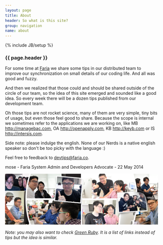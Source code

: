 ```yaml
---
layout: page
title: About
header: So what is this site?
group: navigation
name: about
---
```

{% include JB/setup %}

### {{ page.header }}

For some time at [Faria][1] we share some tips in our distributed team to improve our synchronization on small details of our coding life. And all was good and fuzzy.

And then we realized that those could and should be shared outside of the circle of our team, so the idea of this site emerged and sounded like a good idea. So every week there will be a dozen tips published from our development team.

Oh those tips are not rocket science, many of them are very simple, tiny bits of usage, but even those feel good to share. Because the scope is internal we sometimes refer to the applications we are working on, like MB <http://managebac.com>, OA <http://openapply.com>, KB <http://keyb.com> or IS <http://intersis.com>.

Side note: please indulge the english. None of our Nerds is a native english speaker so don't be too picky with the language :)

Feel free to feedback to [devtips@faria.co][2].

mose - Faria System Admin and Developers Advocate - 22 May 2014

![Faria United Nerds](assets/images/fariateam.png "Faria United Nerds")

_Note: you may also want to check [Green Ruby][3]. It is a list of links instead of tips but the idea is similar._

[1]: http://faria.co
[2]: mailto:devtips@faria.co
[3]: http://greenruby.rog
